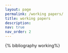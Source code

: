```yaml
---
layout: page
permalink: /working papers/
title: working papers
description: 
nav: true
nav_order: 2
---
```


<!-- _pages/publications.md -->
<div class="working papers">

{% bibliography working%}

</div>
